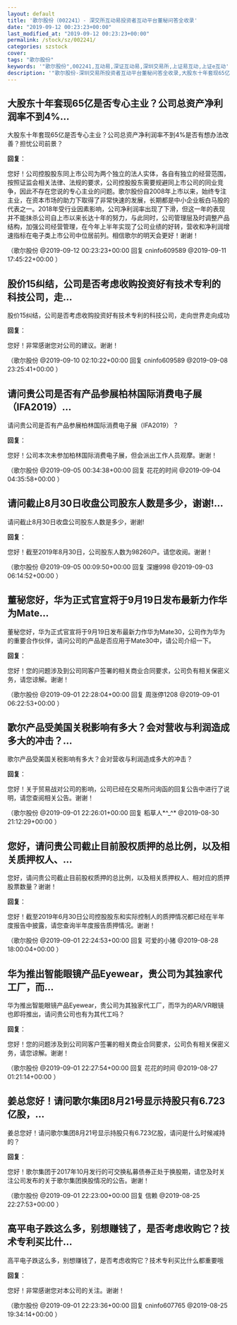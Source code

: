 ```yaml
---
layout: default
title: '歌尔股份（002241）- 深交所互动易投资者互动平台董秘问答全收录'
date: "2019-09-12 00:23:23+00:00"
last_modified_at: "2019-09-12 00:23:23+00:00"
permalink: /stock/sz/002241/
categories: szstock
cover: 
tags: "歌尔股份"
keywords: '"歌尔股份",002241,互动易,深证互动易,深圳交易所,上证易互动,上证e互动'
description: '"歌尔股份-深圳交易所投资者互动平台董秘问答全收录,大股东十年套现65亿是否专心主业？公司总资产净利润率不到4%是否有想办法改善？担忧公司前景？"'
---
```


## 大股东十年套现65亿是否专心主业？公司总资产净利润率不到4%...

大股东十年套现65亿是否专心主业？公司总资产净利润率不到4%是否有想办法改善？担忧公司前景？

**回复**：

您好！公司控股股东同上市公司为两个独立的法人实体，各自有独立的经营范围，按照证监会相关法律、法规的要求，公司控股股东需要规避同上市公司的同业竞争，因此不存在您说的专心主业的问题。歌尔股份自2008年上市以来，始终专注主业，在资本市场的助力下取得了非常快速的发展，长期都是中小企业板白马股的代表之一。2018年受行业因素影响，公司净利润率出现了下滑，但这一年的表现并不能抹杀公司自上市以来长达十年的努力，与此同时，公司管理层及时调整产品结构，加强公司经营管理，在今年上半年实现了公司业绩的好转，营收和净利润增速指标在电子类上市公司中位居前列。相信歌尔的明天会更好！谢谢！ 

（歌尔股份  @2019-09-12 00:23:23+00:00 回复 cninfo609589  @2019-09-11 17:45:22+00:00 ）

## 股价15纠结，公司是否考虑收购投资好有技术专利的科技公司，走...

股价15纠结，公司是否考虑收购投资好有技术专利的科技公司，走向世界走向成功

**回复**：

您好！非常感谢您对公司的建议。谢谢！ 

（歌尔股份  @2019-09-10 02:10:22+00:00 回复 cninfo609589  @2019-09-08 23:25:41+00:00 ）

## 请问贵公司是否有产品参展柏林国际消费电子展（IFA2019）...

请问贵公司是否有产品参展柏林国际消费电子展（IFA2019）？

**回复**：

您好！公司本次未参加柏林国际消费电子展，但会派出工作人员观摩。谢谢！ 

（歌尔股份  @2019-09-05 00:34:38+00:00 回复 花花的时间  @2019-09-04 04:35:58+00:00 ）

## 请问截止8月30日收盘公司股东人数是多少，谢谢!...

请问截止8月30日收盘公司股东人数是多少，谢谢!

**回复**：

您好！截至2019年8月30日，公司股东人数为98260户。请您收阅。谢谢！ 

（歌尔股份  @2019-09-05 00:09:50+00:00 回复 深姗998  @2019-09-03 06:14:52+00:00 ）

## 董秘您好，华为正式官宣将于9月19日发布最新力作华为Mate...

董秘您好，华为正式官宣将于9月19日发布最新力作华为Mate30，公司作为华为的重要合作伙伴，请问公司的产品是否应用于Mate30中，请公司介绍一下。

**回复**：

您好！您的问题涉及到公司同客户签署的相关商业合同要求，公司负有相关保密义务，请您谅解。谢谢！ 

（歌尔股份  @2019-09-01 22:28:04+00:00 回复 周涨停1208  @2019-09-01 06:22:53+00:00 ）

## 歌尔产品受美国关税影响有多大？会对营收与利润造成多大的冲击？...

歌尔产品受美国关税影响有多大？会对营收与利润造成多大的冲击？

**回复**：

您好！关于贸易战对公司的影响，公司已经在交易所问询函的回复公告中进行了说明，请您查阅相关公告。谢谢！ 

（歌尔股份  @2019-09-01 22:26:01+00:00 回复 稻草人*^_^*  @2019-08-30 21:12:29+00:00 ）

## 您好，请问贵公司截止目前股权质押的总比例，以及相关质押权人、...

您好，请问贵公司截止目前股权质押的总比例，以及相关质押权人、相对应的质押股票数量？谢谢！

**回复**：

您好！截至2019年6月30日公司控股股东和实际控制人的质押情况都已经在半年度报告中披露，请您查询半年度报告质押情况。谢谢！ 

（歌尔股份  @2019-09-01 22:24:53+00:00 回复 可爱的小猪  @2019-08-28 18:00:04+00:00 ）

## 华为推出智能眼镜产品Eyewear，贵公司为其独家代工厂，而...

华为推出智能眼镜产品Eyewear，贵公司为其独家代工厂，而华为的AR/VR眼镜也即将推出，请问贵公司也有为其代工吗？

**回复**：

您好！您的问题涉及到公司同客户签署的相关商业合同要求，公司负有相关保密义务，请您谅解。谢谢！ 

（歌尔股份  @2019-09-01 22:27:54+00:00 回复 花花的时间  @2019-08-27 01:21:14+00:00 ）

## 姜总您好！请问歌尔集团8月21号显示持股只有6.723亿股，...

姜总您好！请问歌尔集团8月21号显示持股只有6.723亿股，请问是什么时候减持的？

**回复**：

您好！歌尔集团于2017年10月发行的可交换私募债券正处于换股期，请您及时关注公司发布的关于歌尔集团换股情况的公告。谢谢！ 

（歌尔股份  @2019-09-01 22:23:00+00:00 回复 信赖  @2019-08-25 22:27:53+00:00 ）

## 高平电子跌这么多，别想赚钱了，是否考虑收购它？技术专利买比什...

高平电子跌这么多，别想赚钱了，是否考虑收购它？技术专利买比什么都重要哦

**回复**：

您好！非常感谢您对本公司的关注。谢谢！ 

（歌尔股份  @2019-09-01 22:23:36+00:00 回复 cninfo607765  @2019-08-25 19:34:14+00:00 ）

